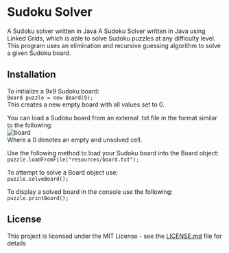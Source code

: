 # **Sudoku Solver**
A Sudoku solver written in Java	A Sudoku Solver written in Java using Linked Grids, which is able to solve Sudoku puzzles at any difficulty level. This program uses an elimination and recursive guessing algorithm to solve a given Sudoku board.
 ## **Installation**
To initialize a 9x9 Sudoku board:  
`Board puzzle = new Board(9);`  
This creates a new empty board with all values set to 0.  
  
 You can load a Sudoku board from an external .txt file in the format similar to the following:  
 ![board](https://user-images.githubusercontent.com/35560951/45935544-ab3a5c00-bf69-11e8-8855-aa6fd58f40e0.jpg)  
 Where a 0 denotes an empty and unsolved cell.
  
 Use the following method to load your Sudoku board into the Board object:  
`puzzle.loadFromFile("resources/board.txt");`  
  
To attempt to solve a Board object use:  
`puzzle.solveBoard();`  
  
To display a solved board in the console use the following:  
`puzzle.printBoard();`  
  
## **License**
 This project is licensed under the MIT License - see the [LICENSE.md](https://raw.githubusercontent.com/MahdiVarposhti/sudoku-solver/master/LICENSE) file for details
